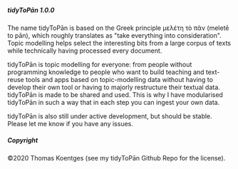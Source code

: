 ##### tidyToPān 1.0.0

The name tidyToPān is based on the Greek principle μελέτη τὸ πᾶν (meletē to pān), which roughly translates as "take everything into consideration". Topic modelling helps select the interesting bits from a large corpus of texts while technically having processed every document.

tidyToPān is topic modelling for everyone: from people without programming knowledge to people who want to build teaching and text-reuse tools and apps based on topic-modelling data without having to develop their own tool or having to majorly restructure their textual data. tidyToPān is made to be shared and used. This is why I have modularised tidyToPān in such a way that in each step you can ingest your own data.

tidyToPān is also still under active development, but should be stable. Please let me know if you have any issues.

##### Copyright

 ©2020 Thomas Koentges (see my tidyToPān Github Repo for the license).

